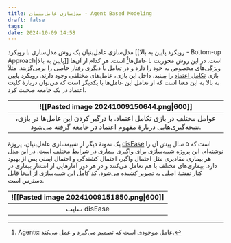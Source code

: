 ```yaml
---
title: مدل‌سازی عامل‌بنیان - Agent Based Modeling
draft: false
tags: 
date: 2024-10-09 14:58
---
```

مدل‌سازی عامل‌بنیان یک روش مدل‌سازی با رویکرد [[رویکرد پایین به بالا - Bottom-up Approach|پایین به بالا]] است. در این روش محوریت با عامل‌ها[^1] است. هر کدام از آن‌ها ویژگی‌های مخصوص به خود را دارد و در تعامل با دیگری رفتار خاصی را برمی‌گزیند. مثلاً بازی [تکامل اعتماد](https://hamed.github.io/trust/) را ببینید. داخل این بازی، عامل‌های مختلفی وجود دارند. رویکرد پایین به بالا به این معنا است که از تعامل این عامل‌ها با یکدیگر است که می‌توان دربارهٔ کلیت اعتماد در یک جامعه صحبت کرد.

| ![[Pasted image 20241009150644.png\|600]]                                                                                                         |
| ------------------------------------------------------------------------------------------------------------------------------------------------- |
| <center>عوامل مختلف در بازی تکامل اعتماد. با درگیر کردن این عامل‌ها در بازی، نتیجه‌گیری‌هایی دربارهٔ مفهوم اعتماد در جامعه گرفته می‌شود.</center> |

یک نمونهٔ دیگر از شبیه‌سازی عامل‌بنیان، پروژهٔ [disEase](https://eledah.ir/disEase/) است که ۵ سال پیش آن را نوشته‌ام. این پروژه شبیه‌سازی برای واگیری بیماری در شرایط مختلف است. در این مدل هر بیماری مقادیری مثل احتمال واگیر، احتمال کشندگی و احتمال ایمنی پس از بهبود دارد. بیماری‌های مختلف با هم تعامل می‌کنند و در هر دور آمارهایی از انتشار بیماری در کنار نقشهٔ اصلی به تصویر کشیده می‌شود. کد کامل این شبیه‌سازی از [اینجا](https://github.com/eledah/disEase) قابل دسترس است.

| ![[Pasted image 20241009151850.png\|600]] |
| ----------------------------------------- |
| <center>سایت disEase</center>             |



[^1]: Agents: عامل موجودی است که تصمیم می‌گیرد و عمل می‌کند.